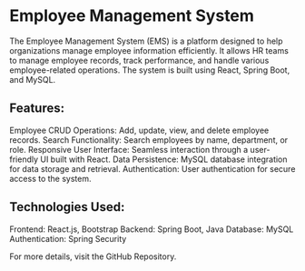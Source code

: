 <h1>Employee Management System</h1>
The Employee Management System (EMS) is a platform designed to help organizations manage employee information efficiently. It allows HR teams to manage employee records, track performance, and handle various employee-related operations. The system is built using React, Spring Boot, and MySQL.

<h2>Features:</h2>
	
Employee CRUD Operations: Add, update, view, and delete employee records.
Search Functionality: Search employees by name, department, or role.
Responsive User Interface: Seamless interaction through a user-friendly UI built with React.
Data Persistence: MySQL database integration for data storage and retrieval.
Authentication: User authentication for secure access to the system.

<h2>Technologies Used:</h2>

Frontend: React.js, Bootstrap
Backend: Spring Boot, Java
Database: MySQL
Authentication: Spring Security

For more details, visit the GitHub Repository.
